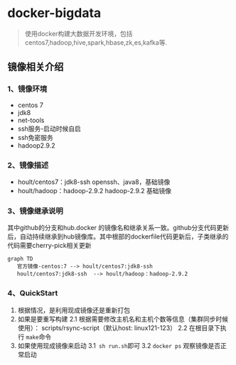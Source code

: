 # docker-bigdata
>使用docker构建大数据开发环境，包括centos7,hadoop,hive,spark,hbase,zk,es,kafka等.

## 镜像相关介绍
### 1、镜像环境

* centos 7
* jdk8
* net-tools
* ssh服务-启动时候自启
* ssh免密服务
* hadoop2.9.2

### 2、镜像描述

* hoult/centos7：jdk8-ssh        openssh、java8，基础镜像
* hoult/hadoop：hadoop-2.9.2        hadoop-2.9.2 基础镜像


### 3、镜像继承说明

其中github的分支和hub.docker 的镜像名和继承关系一致。github分支代码更新后，自动持续继承到hub镜像库。其中根部的dockerfile代码更新后，子类继承的代码需要cherry-pick相关更新

```mermaid
graph TD 
   官方镜像-centos:7 --> hoult/centos7:jdk8-ssh 
   hoult/centos7:jdk8-ssh  --> hoult/hadoop：hadoop-2.9.2
```

### 4、QuickStart
1. 根据情况，是利用现成镜像还是重新打包
2. 如果是要重写构建
2.1 根据需要修改主机名和主机个数等信息（集群同步时候使用）： scripts/rsync-script（默认host: linux121-123）
2.2 在根目录下执行 `make`命令
3. 如果使用现成镜像来启动
   3.1` sh run.sh`即可
   3.2 `docker ps` 观察镜像是否正常启动